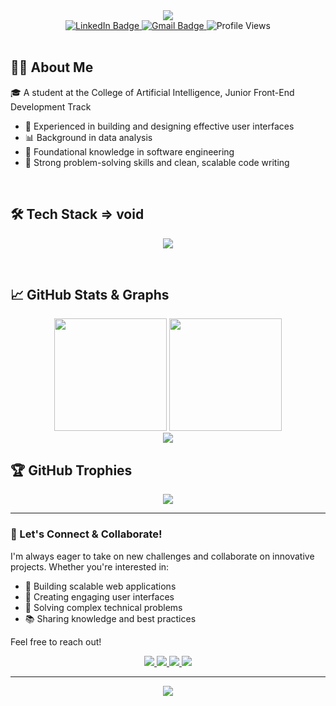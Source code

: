 
<div align="center">
  <img src="https://readme-typing-svg.demolab.com?font=Fira+Code&weight=600&size=28&duration=4000&pause=1000&color=0CE82B&background=FFFFFF00&center=true&vCenter=true&width=800&lines=Welcome+to+Zeyad+Waled's+Profile!;Front-End+Developer+💻" />
</div>



<div align="center">
  <a href="https://www.linkedin.com/in/zeyad-waled-3504a9295/">
    <img src="https://img.shields.io/badge/-Zeyad_Waled-blue?style=flat-square&logo=Linkedin&logoColor=white" alt="LinkedIn Badge"/>
  </a>
  <a href="mailto:zeyadwaled165@gmail.com">
    <img src="https://img.shields.io/badge/-zeyadwaled165@gmail.com-c14438?style=flat-square&logo=Gmail&logoColor=white" alt="Gmail Badge"/>
  </a>
  <img src="https://komarev.com/ghpvc/?username=zeyadwaled25&label=Profile%20views&color=0e75b6&style=flat-square" alt="Profile Views" />
</div>

<br/>

## 👨‍🎓 About Me

🎓 A student at the College of Artificial Intelligence, Junior Front-End Development Track  
- 🎨 Experienced in building and designing effective user interfaces  
- 📊 Background in data analysis  
- 🧠 Foundational knowledge in software engineering  
- 🧩 Strong problem-solving skills and clean, scalable code writing


<br>

## 🛠️ Tech Stack => void

<p align="center">
  <img src="https://skillicons.dev/icons?i=html,css,js,ts,react,redux,bootstrap,tailwind,figma,git,github,vscode" />
</p>


<br>

## 📈 GitHub Stats & Graphs


<div align="center">
  <img height="180em" src="https://github-readme-stats.vercel.app/api?username=zeyadwaled25&show_icons=true&theme=react&count_private=true&hide_border=true&include_all_commits=true" />
  <img height="180em" src="https://github-readme-stats.vercel.app/api/top-langs/?username=zeyadwaled25&layout=compact&theme=react&hide_border=true&langs_count=8" />
</div>

<div align="center">
  <img src="https://github-readme-streak-stats.herokuapp.com/?user=zeyadwaled25&theme=react&hide_border=true" />
</div>

## 🏆 GitHub Trophies

<div align="center">
  <img src="https://github-profile-trophy.vercel.app/?username=zeyadwaled25&theme=nord&column=7&margin-w=15&margin-h=15&no-frame=true" />
</div>


---

### 🤝 Let's Connect & Collaborate!

I'm always eager to take on new challenges and collaborate on innovative projects. Whether you're interested in:

- 🤖 Building scalable web applications
- 🎨 Creating engaging user interfaces
- 🔧 Solving complex technical problems
- 📚 Sharing knowledge and best practices

Feel free to reach out!

<div align="center">
  <a href="https://www.linkedin.com/in/zeyad-waled-3504a9295/">
    <img src="https://img.shields.io/badge/LinkedIn-0077B5?style=for-the-badge&logo=linkedin&logoColor=white" />
  </a>
  <a href="mailto:zeyadwaled165@gmail.com">
    <img src="https://img.shields.io/badge/Email-D14836?style=for-the-badge&logo=gmail&logoColor=white" />
  </a>
  <a href="https://www.instagram.com/zeyad_w_hassaballah/">
    <img src="https://img.shields.io/badge/Instagram-E4405F?style=for-the-badge&logo=instagram&logoColor=white" />
  </a>
  <a href="https://www.facebook.com/share/1Bju8PDhan/">
    <img src="https://img.shields.io/badge/Facebook-1877F2?style=for-the-badge&logo=facebook&logoColor=white" />
  </a>
</div>

---

<div align="center">
  <img src="https://capsule-render.vercel.app/api?type=waving&color=gradient&height=100&section=footer&text=Thank+You+For+Visiting!&fontSize=30&fontColor=ffffff&animation=fadeIn&textAlign=center" />
</div>
